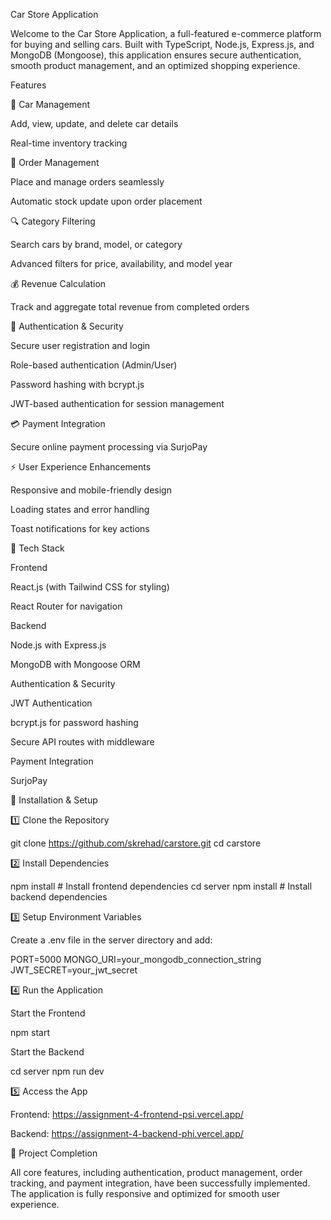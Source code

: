 Car Store Application

Welcome to the Car Store Application, a full-featured e-commerce platform for buying and selling cars. Built with TypeScript, Node.js, Express.js, and MongoDB (Mongoose), this application ensures secure authentication, smooth product management, and an optimized shopping experience.

Features

🚗 Car Management

Add, view, update, and delete car details

Real-time inventory tracking

🛒 Order Management

Place and manage orders seamlessly

Automatic stock update upon order placement

🔍 Category Filtering

Search cars by brand, model, or category

Advanced filters for price, availability, and model year

💰 Revenue Calculation

Track and aggregate total revenue from completed orders

🔐 Authentication & Security

Secure user registration and login

Role-based authentication (Admin/User)

Password hashing with bcrypt.js

JWT-based authentication for session management

💳 Payment Integration

Secure online payment processing via SurjoPay

⚡ User Experience Enhancements

Responsive and mobile-friendly design

Loading states and error handling

Toast notifications for key actions

🔧 Tech Stack

Frontend

React.js (with Tailwind CSS for styling)

React Router for navigation

Backend

Node.js with Express.js

MongoDB with Mongoose ORM

Authentication & Security

JWT Authentication

bcrypt.js for password hashing

Secure API routes with middleware

Payment Integration

SurjoPay

🚀 Installation & Setup

1️⃣ Clone the Repository

git clone https://github.com/skrehad/carstore.git
cd carstore

2️⃣ Install Dependencies

npm install # Install frontend dependencies
cd server
npm install # Install backend dependencies

3️⃣ Setup Environment Variables

Create a .env file in the server directory and add:

PORT=5000
MONGO_URI=your_mongodb_connection_string
JWT_SECRET=your_jwt_secret

4️⃣ Run the Application

Start the Frontend

npm start

Start the Backend

cd server
npm run dev

5️⃣ Access the App

Frontend: https://assignment-4-frontend-psi.vercel.app/

Backend: https://assignment-4-backend-phi.vercel.app/

🎯 Project Completion

All core features, including authentication, product management, order tracking, and payment integration, have been successfully implemented. The application is fully responsive and optimized for smooth user experience.
